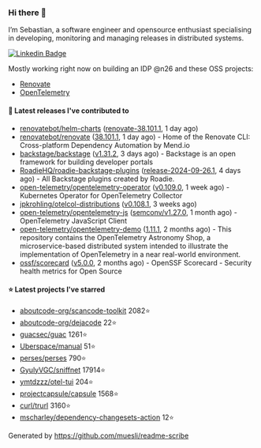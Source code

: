### Hi there 👋

I’m Sebastian, a software engineer and opensource enthusiast specialising in developing, monitoring and managing releases in distributed systems.    

[![Linkedin Badge](https://img.shields.io/badge/-LinkedIn-blue?style=flat&logo=Linkedin&logoColor=white&link=https://www.linkedin.com/in/sebastian-poxhofer/)](https://www.linkedin.com/in/sebastian-poxhofer/)

Mostly working right now on building an IDP @n26 and these OSS projects:
- [Renovate](https://github.com/renovatebot/renovate)
- [OpenTelemetry](https://github.com/open-telemetry)



#### 🚀 Latest releases I've contributed to

- [renovatebot/helm-charts](https://github.com/renovatebot/helm-charts) ([renovate-38.101.1](https://github.com/renovatebot/helm-charts/releases/tag/renovate-38.101.1), 1 day ago)
- [renovatebot/renovate](https://github.com/renovatebot/renovate) ([38.101.1](https://github.com/renovatebot/renovate/releases/tag/38.101.1), 1 day ago) - Home of the Renovate CLI: Cross-platform Dependency Automation by Mend.io
- [backstage/backstage](https://github.com/backstage/backstage) ([v1.31.2](https://github.com/backstage/backstage/releases/tag/v1.31.2), 3 days ago) - Backstage is an open framework for building developer portals
- [RoadieHQ/roadie-backstage-plugins](https://github.com/RoadieHQ/roadie-backstage-plugins) ([release-2024-09-26.1](https://github.com/RoadieHQ/roadie-backstage-plugins/releases/tag/release-2024-09-26.1), 4 days ago) - All Backstage plugins created by Roadie.
- [open-telemetry/opentelemetry-operator](https://github.com/open-telemetry/opentelemetry-operator) ([v0.109.0](https://github.com/open-telemetry/opentelemetry-operator/releases/tag/v0.109.0), 1 week ago) - Kubernetes Operator for OpenTelemetry Collector
- [jpkrohling/otelcol-distributions](https://github.com/jpkrohling/otelcol-distributions) ([v0.108.1](https://github.com/jpkrohling/otelcol-distributions/releases/tag/v0.108.1), 3 weeks ago)
- [open-telemetry/opentelemetry-js](https://github.com/open-telemetry/opentelemetry-js) ([semconv/v1.27.0](https://github.com/open-telemetry/opentelemetry-js/releases/tag/semconv/v1.27.0), 1 month ago) - OpenTelemetry JavaScript Client
- [open-telemetry/opentelemetry-demo](https://github.com/open-telemetry/opentelemetry-demo) ([1.11.1](https://github.com/open-telemetry/opentelemetry-demo/releases/tag/1.11.1), 2 months ago) - This repository contains the OpenTelemetry Astronomy Shop, a microservice-based distributed system intended to illustrate the implementation of OpenTelemetry in a near real-world environment.
- [ossf/scorecard](https://github.com/ossf/scorecard) ([v5.0.0](https://github.com/ossf/scorecard/releases/tag/v5.0.0), 2 months ago) - OpenSSF Scorecard - Security health metrics for Open Source

#### ⭐ Latest projects I've starred

- [aboutcode-org/scancode-toolkit](https://github.com/aboutcode-org/scancode-toolkit) 2082⭐
- [aboutcode-org/dejacode](https://github.com/aboutcode-org/dejacode) 22⭐
- [guacsec/guac](https://github.com/guacsec/guac) 1261⭐
- [Uberspace/manual](https://github.com/Uberspace/manual) 51⭐
- [perses/perses](https://github.com/perses/perses) 790⭐
- [GyulyVGC/sniffnet](https://github.com/GyulyVGC/sniffnet) 17914⭐
- [ymtdzzz/otel-tui](https://github.com/ymtdzzz/otel-tui) 204⭐
- [projectcapsule/capsule](https://github.com/projectcapsule/capsule) 1568⭐
- [curl/trurl](https://github.com/curl/trurl) 3160⭐
- [mscharley/dependency-changesets-action](https://github.com/mscharley/dependency-changesets-action) 12⭐



Generated by https://github.com/muesli/readme-scribe
